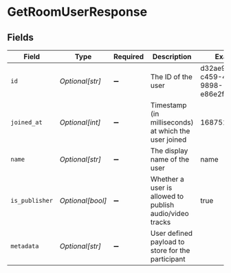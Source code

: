 # GetRoomUserResponse


## Fields

| Field                                                   | Type                                                    | Required                                                | Description                                             | Example                                                 |
| ------------------------------------------------------- | ------------------------------------------------------- | ------------------------------------------------------- | ------------------------------------------------------- | ------------------------------------------------------- |
| `id`                                                    | *Optional[str]*                                         | :heavy_minus_sign:                                      | The ID of the user                                      | d32ae9e6-c459-4931-9898-e86e2f5e7e16                    |
| `joined_at`                                             | *Optional[int]*                                         | :heavy_minus_sign:                                      | Timestamp (in milliseconds) at which the user joined    | 1687517025261                                           |
| `name`                                                  | *Optional[str]*                                         | :heavy_minus_sign:                                      | The display name of the user                            | name                                                    |
| `is_publisher`                                          | *Optional[bool]*                                        | :heavy_minus_sign:                                      | Whether a user is allowed to publish audio/video tracks | true                                                    |
| `metadata`                                              | *Optional[str]*                                         | :heavy_minus_sign:                                      | User defined payload to store for the participant       |                                                         |